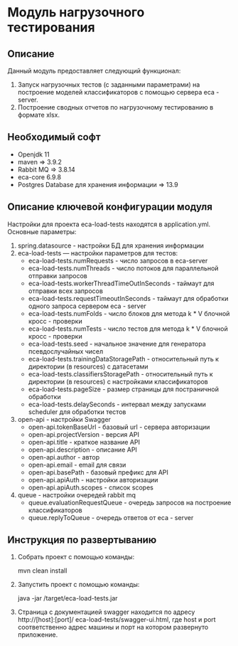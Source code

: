 Модуль нагрузочного тестирования
========================================

Описание
----------------------------------------
Данный модуль предоставляет следующий функционал:

1. Запуск нагрузочных тестов (с заданными параметрами) на построение моделей классификаторов с помощью сервера eca - server. 
2. Построение сводных отчетов по нагрузочному тестированию в формате xlsx.

Необходимый софт
----------------------------------------
* Openjdk 11
* maven => 3.9.2
* Rabbit MQ => 3.8.14
* eca-core 6.9.8
* Postgres Database для хранения информации => 13.9

Описание ключевой конфигурации модуля
----------------------------------------
Настройки для проекта eca-load-tests находятся в application.yml. Основные параметры:
1) spring.datasource - настройки БД для хранения информации
2) eca-load-tests — настройки параметров для тестов:
   * eca-load-tests.numRequests - число запросов в eca-server
   * eca-load-tests.numThreads - число потоков для параллельной отправки запросов
   * eca-load-tests.workerThreadTimeOutInSeconds - таймаут для отправки всех запросов
   * eca-load-tests.requestTimeoutInSeconds - таймаут для обработки одного запроса сервером eca - server
   * eca-load-tests.numFolds -  число блоков для метода k * V блочной кросс - проверки
   * eca-load-tests.numTests - число тестов для метода k * V блочной кросс - проверки
   * eca-load-tests.seed - начальное значение для генератора псевдослучайных чисел
   * eca-load-tests.trainingDataStoragePath - относительный путь к директории (в resources) с датасетами
   * eca-load-tests.classifiersStoragePath - относительный путь к директории (в resources) с настройками классификаторов
   * eca-load-tests.pageSize - размер страницы для постраничной обработки
   * eca-load-tests.delaySeconds - интервал между запусками scheduler для обработки тестов
3) open-api - настройки Swagger
   * open-api.tokenBaseUrl - базовый url - сервера авторизации
   * open-api.projectVersion - версия API
   * open-api.title - краткое название API
   * open-api.description - описание API
   * open-api.author - автор
   * open-api.email - email для связи
   * open-api.basePath - базовый префикс для API
   * open-api.apiAuth - настройки авторизации
   * open-api.apiAuth.scopes - список scopes
4) queue - настройки очередей rabbit mq
   * queue.evaluationRequestQueue - очередь запросов на построение классификаторов
   * queue.replyToQueue - очередь ответов от eca - server

Инструкция по развертыванию
----------------------------------------

1. Собрать проект с помощью команды:
    
   mvn clean install

2. Запустить проект с помощью команды:

    java -jar /target/eca-load-tests.jar
         
3. Страница с документацией swagger находится по адресу http://[host]:[port]/ eca-load-tests/swagger-ui.html, где host и port
соответственно адрес машины и порт на котором развернуто приложение.
